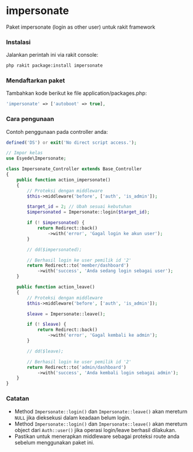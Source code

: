 # impersonate

Paket impersonate (login as other user) untuk rakit framework


### Instalasi

Jalankan perintah ini via rakit console:

```sh
php rakit package:install impersonate
```


### Mendaftarkan paket

Tambahkan kode berikut ke file application/packages.php:

```php
'impersonate' => ['autoboot' => true],
```

### Cara pengunaan

Contoh penggunaan pada controller anda:

```php
defined('DS') or exit('No direct script access.');

// Impor kelas
use Esyede\Impersonate;

class Impersonate_Controller extends Base_Controller
{
    public function action_impersonate()
    {
        // Proteksi dengan middleware
        $this->middleware('before', ['auth', 'is_admin']);

        $target_id = 2; // Ubah sesuai kebutuhan
        $impersonated = Impersonate::login($target_id);

        if (! $impersonated) {
            return Redirect::back()
                ->with('error', 'Gagal login ke akun user');
        }

        // dd($impersonated);

        // Berhasil login ke user pemilik id '2'
        return Redirect::to('member/dashboard')
            ->with('success', 'Anda sedang login sebagai user');
    }

    public function action_leave()
    {
        // Proteksi dengan middleware
        $this->middleware('before', ['auth', 'is_admin']);

        $leave = Impersonate::leave();

        if (! $leave) {
            return Redirect::back()
                ->with('error', 'Gagal kembali ke admin');
        }

        // dd($leave);

        // Berhasil login ke user pemilik id '2'
        return Redirect::to('admin/dashboard')
            ->with('success', 'Anda kembali login sebagai admin');
    }
}
```


### Catatan

  - Method `Impersonate::login()` dan `Impersonate::leave()` akan mereturn `NULL`
    jika dieksekusi dalam keadaan belum login.
  - Method `Impersonate::login()` dan `Impersonate::leave()` akan mereturn object dari `Auth::user()`
    jika operasi login/leave berhasil dilakukan.
  - Pastikan untuk menerapkan middleware sebagai proteksi route anda
    sebelum menggunakan paket ini.


